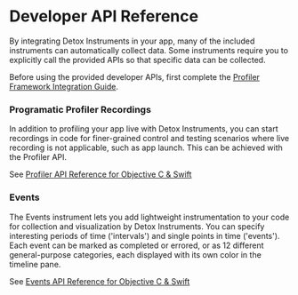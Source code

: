 # Developer API Reference

By integrating Detox Instruments in your app, many of the included instruments can automatically collect data. Some instruments require you to explicitly call the provided APIs so that specific data can be collected.

Before using the provided developer APIs, first complete the [Profiler Framework Integration Guide](XcodeIntegrationGuide.md).

### Programatic Profiler Recordings

In addition to profiling your app live with Detox Instruments, you can start recordings in code for finer-grained control and testing scenarios where live recording is not applicable, such as app launch. This can be achieved with the Profiler API.

See [Profiler API Reference for Objective C & Swift](DeveloperAPIReferenceProfilerObjCSwift.md)

### Events

The Events instrument lets you add lightweight instrumentation to your code for collection and visualization by Detox Instruments. You can specify interesting periods of time ('intervals') and single points in time ('events'). Each event can be marked as completed or errored, or as 12 different general-purpose categories, each displayed with its own color in the timeline pane.

See [Events API Reference for Objective C & Swift](DeveloperAPIReferenceEventsObjCSwift.md)
